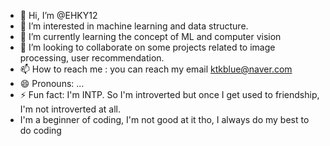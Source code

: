 - 👋 Hi, I’m @EHKY12
- 👀 I’m interested in machine learning and data structure.
- 🌱 I’m currently learning the concept of ML and computer vision
- 💞️ I’m looking to collaborate on some projects related to image processing, user recommendation.
- 📫 How to reach me : you can reach my email ktkblue@naver.com 
- 😄 Pronouns: ...
- ⚡ Fun fact: I'm INTP. So I'm introverted but once I get used to friendship, I'm not introverted at all.
- I'm a beginner of coding, I'm not good at it tho, I always do my best to do coding

<!---
EHKY12/EHKY12 is a ✨ special ✨ repository because its `README.md` (this file) appears on your GitHub profile.
You can click the Preview link to take a look at your changes.
--->
